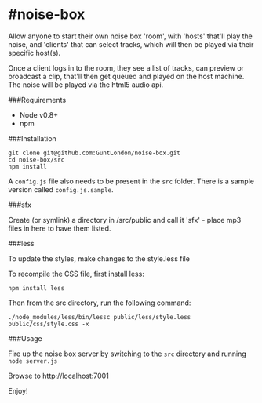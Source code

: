 #noise-box
=========

Allow anyone to start their own noise box 'room', with 'hosts' that'll play the noise, and 'clients' that can select tracks, which will then be played via their specific host(s).

Once a client logs in to the room, they see a list of tracks, can preview or broadcast a clip, that'll then get queued and played on the host machine. The noise will be played via the html5 audio api.

###Requirements

* Node v0.8+
* npm

###Installation

```
git clone git@github.com:GuntLondon/noise-box.git
cd noise-box/src
npm install
```

A `config.js` file also needs to be present in the `src` folder. There is a sample version called `config.js.sample`.

###sfx

Create (or symlink) a directory in /src/public and call it 'sfx' - place mp3 files in here to have them listed.

###less

To update the styles, make changes to the style.less file

To recompile the CSS file, first install less:

```
npm install less
```

Then from the src directory, run the following command:

```
./node_modules/less/bin/lessc public/less/style.less public/css/style.css -x
```


###Usage

Fire up the noise box server by switching to the ```src``` directory and running ```node server.js```

Browse to http://localhost:7001

Enjoy!